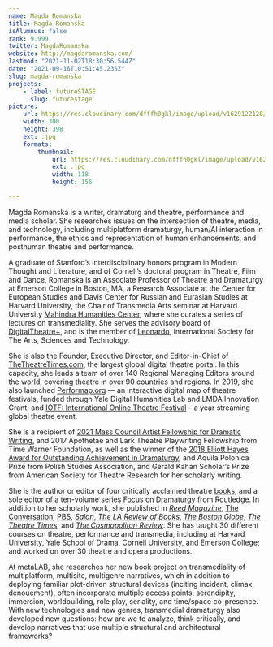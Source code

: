```yaml
---
name: Magda Romanska
title: Magda Romanska
isAlumnus: false
rank: 9.999
twitter: MagdaRomanska
website: http://magdaromanska.com/
lastmod: "2021-11-02T18:30:56.544Z"
date: "2021-09-16T10:51:45.235Z"
slug: magda-romanska
projects:
    - label: futureSTAGE
      slug: futurestage
picture:
    url: https://res.cloudinary.com/dfffh0gkl/image/upload/v1629122128/magda_e930e14e79.jpg
    width: 300
    height: 398
    ext: .jpg
    formats:
        thumbnail:
            url: https://res.cloudinary.com/dfffh0gkl/image/upload/v1629122129/thumbnail_magda_e930e14e79.jpg
            ext: .jpg
            width: 118
            height: 156

---
```

Magda Romanska is a writer, dramaturg and theatre, performance and media scholar. She researches issues on the intersection of theatre, media, and technology, including multiplatform dramaturgy, human/AI interaction in performance, the ethics and representation of human enhancements, and posthuman theatre and performance. 

A graduate of Stanford’s interdisciplinary honors program in Modern Thought and Literature, and of Cornell’s doctoral program in Theatre, Film and Dance, Romanska is an Associate Professor of Theatre and Dramaturgy at Emerson College in Boston, MA, a Research Associate at the Center for European Studies and Davis Center for Russian and Eurasian Studies at Harvard University, the Chair of Transmedia Arts seminar at Harvard University [Mahindra Humanities Center](http://mahindrahumanities.fas.harvard.edu/content/transmedia-arts), where she curates a series of lectures on transmediality. She serves the advisory board of [DigitalTheatre+](https://www.digitaltheatreplus.com/about), and is the member of [Leonardo](https://leonardo.info/network/28081), International Society for The Arts, Sciences and Technology.
 

She is also the Founder, Executive Director, and Editor-in-Chief of [TheTheatreTimes.com](https://thetheatretimes.com/), the largest global digital theatre portal. In this capacity, she leads a team of over 140 Regional Managing Editors around the world, covering theatre in over 90 countries and regions. In 2019, she also launched [Performap.org](http://performap.com/) — an interactive digital map of theatre festivals, funded through Yale Digital Humanities Lab and LMDA Innovation Grant; and [IOTF: International Online Theatre Festival](https://thetheatretimes.com/iotfestival/) – a year streaming global theatre event.

She is a recipient of [2021 Mass Council Artist Fellowship for Dramatic Writing](https://massculturalcouncil.org/blog/75-new-artist-fellows-and-finalists-awarded/), and 2017 Apothetae and Lark Theatre Playwriting Fellowship from Time Warner Foundation, as well as the winner of the [2018 Elliott Hayes Award for Outstanding Achievement in Dramaturgy](https://www.broadwayworld.com/industry/article/Literary-Managers-And-Dramaturgs-Of-The-Americas-Announces-2017-18-Grants-And-Awards-Winners-20180716), and Aquila Polonica Prize from Polish Studies Association, and Gerald Kahan Scholar’s Prize from American Society for Theatre Research for her scholarly writing.

She is the author or editor of four critically acclaimed theatre [books](http://magdaromanska.com/books/), and a sole editor of a ten-volume series [Focus on Dramaturgy](https://www.routledge.com/Focus-on-Dramaturgy/book-series/RFOD) from Routledge. In addition to her scholarly work, she published in *[Reed Magazine](https://www.reedmag.org/runt-of-the-litter)*, [The Conversation](https://theconversation.com/profiles/magda-romanska-898312), [PBS](https://www.pbs.org/newshour/arts/on-screen-and-on-stage-disability-continues-to-be-depicted-in-outdated-cliched-ways), *[Salon](https://www.salon.com/writer/magda_romanska)*, *[The LA Review of Books](http://blog.lareviewofbooks.org/essays/comic-frame-slawomir-mrozek-tell-live-totalitarian-country/)*, *[The Boston Globe](https://www.bostonglobe.com/opinion/2015/10/21/boston-theater-scene-not-all-arts-are-created-equal/1pO3UiexIgvdptmksZunZL/story.html)*, *[The Theatre Times](https://thetheatretimes.com/author/m-romanska/)*, and *[The Cosmopolitan Review](http://cosmopolitanreview.com/author/magda-romanska/)*. She has taught 30 different courses on theatre, performance and transmedia, including at Harvard University, Yale School of Drama, Cornell University, and Emerson College; and worked on over 30 theatre and opera productions. 

At metaLAB, she researches her new book project on transmediality of multiplatform, multisite, multigenre narratives, which in addition to deploying familiar plot-driven structural devices (inciting incident, climax, denouement), often incorporate multiple access points, serendipity, immersion, worldbuilding, role play, seriality, and time/space co-presence. With new technologies and new genres, transmedial dramaturgy also developed new questions: how are we to analyze, think critically, and develop narratives that use multiple structural and architectural frameworks?